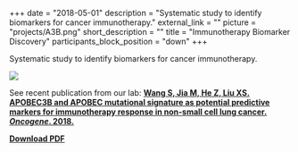+++
date = "2018-05-01"
description = "Systematic study to identify biomarkers for cancer immunotherapy."
external_link = ""
picture = "projects/A3B.png"
short_description = ""
title = "Immunotherapy Biomarker Discovery"
participants_block_position = "down"
+++

Systematic study to identify biomarkers for cancer immunotherapy. 

![](/img/projects/A3B.png)

See recent publication from our lab: [**Wang S, Jia M, He Z, Liu XS. APOBEC3B and APOBEC mutational signature as potential predictive markers for immunotherapy response in non-small cell lung cancer. *Oncogene*. 2018.**](https://www.nature.com/articles/s41388-018-0245-9)

[**Download PDF**](https://www.nature.com/articles/s41388-018-0245-9.pdf)
